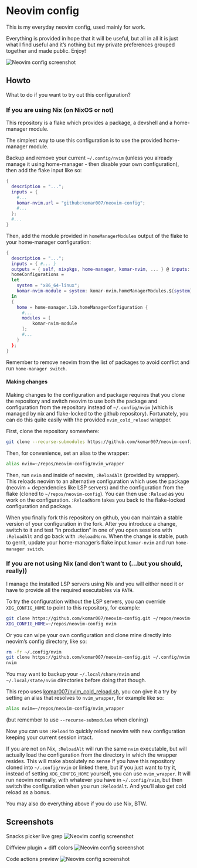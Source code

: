 # Neovim config

This is my everyday neovim config, used mainly for work.

Everything is provided in hope that it will be useful, but all in all it is just what I find useful
and it’s nothing but my private preferences grouped together and made public. Enjoy!

![Neovim config
screenshot](/../main/screenshot1.png?raw=true "Neovim config screenshot: LSP documentation")

## Howto

What to do if you want to try out this configuration?

### If you are using Nix (on NixOS or not)

This repository is a flake which provides a package, a devshell and a home-manager module.

The simplest way to use this configuration is to use the provided home-manager module.

Backup and remove your current `~/.config/nvim` (unless you already manage it using home-manager -
then disable your own configuration), then add the flake input like so:

``` nix
{
  description = "...";
  inputs = {
    #...
    komar-nvim.url = "github:komar007/neovim-config";
    #...
  };
  #...
}
```

Then, add the module provided in `homeManagerModules` output of the flake to your home-manager
configuration:

``` nix
{
  description = "...";
  inputs = { #... }
  outputs = { self, nixpkgs, home-manager, komar-nvim, ... } @ inputs:
  homeConfigurations =
  let
    system = "x86_64-linux";
    komar-nvim-module = system: komar-nvim.homeManagerModules.${system}.default;
  in
  {
    home = home-manager.lib.homeManagerConfiguration {
      #...
      modules = [
          komar-nvim-module
      ];
      #...
    }
  };
}
```

Remember to remove neovim from the list of packages to avoid conflict and run `home-manager switch`.

#### Making changes

Making changes to the configuration and package requires that you clone the repository and switch
neovim to use both the package and configuration from the repository instead of `~/.config/nvim`
(which is managed by nix and flake-locked to the github repository). Fortunately, you can do this
quite easily with the provided `nvim_cold_reload` wrapper.

First, clone the repository somewhere:

``` sh
git clone --recurse-submodules https://github.com/komar007/neovim-config.git ~/repos/neovim-config
```

Then, for convenience, set an alias to the wrapper:

``` sh
alias nvim=~/repos/neovim-config/nvim_wrapper
```

Then, run `nvim` and inside of neovim, `:ReloadAlt` (provided by wrapper). This reloads neovim to an
alternative configuration which uses the package (neovim + dependencies like LSP servers) and the
configuration from the flake (cloned to `~/repos/neovim-config`). You can then use `:Reload` as you
work on the configuration. `:ReloadNorm` takes you back to the flake-locked configuration and
package.

When you finally fork this repository on github, you can maintain a stable version of your
configuration in the fork. After you introduce a change, switch to it and test “in production” in
one of you open sessions with `:ReloadAlt` and go back with `:ReloadNorm`. When the change is
stable, push to gerrit, update your home-manager’s flake input `komar-nvim` and run
`home-manager switch`.

### If you are not using Nix (and don’t want to (…but you should, really))

I manage the installed LSP servers using Nix and you will either need it or have to provide all the
required executables via `PATH`.

To try the configuration without the LSP servers, you can override `XDG_CONFIG_HOME` to point to
this repository, for example:

``` sh
git clone https://github.com/komar007/neovim-config.git ~/repos/neovim-config
XDG_CONFIG_HOME=~/repos/neovim-config nvim
```

Or you can wipe your own configuration and clone mine directly into neovim’s config directory, like
so:

``` sh
rm -fr ~/.config/nvim
git clone https://github.com/komar007/neovim-config.git ~/.config/nvim
nvim
```

You may want to backup your `~/.local/share/nvim` and `~/.local/state/nvim` directories before doing
that though.

This repo uses
[komar007/nvim_cold_reload.sh](https://gist.github.com/komar007/00f775b30f70ef51fca66cc883ca265e),
you can give it a try by setting an alias that resolves to `nvim_wrapper`, for example like so:

``` sh
alias nvim=~/repos/neovim-config/nvim_wrapper
```

(but remember to use `--recurse-submodules` when cloning)

Now you can use `:Reload` to quickly reload neovim with new configuration keeping your current
session intact.

If you are not on Nix, `:ReloadAlt` will run the same `nvim` executable, but will actually load the
configuration from the directory in which the wrapper resides. This will make absolutely no sense if
you have this repository cloned into `~/.config/nvim` or linked there, but if you just want to try
it, instead of setting `XDG_CONFIG_HOME` yourself, you can use `nvim_wrapper`. It will run neovim
normally, with whatever you have in `~/.config/nvim`, but then switch the configuration when you run
`:ReloadAlt`. And you’ll also get cold reload as a bonus.

You may also do everything above if you do use Nix, BTW.

## Screenshots

Snacks picker live grep ![Neovim config
screenshot](/../main/screenshot2.png?raw=true "Neovim config screenshot: snacks picker live grep")

Diffview plugin + diff colors ![Neovim config
screenshot](/../main/screenshot3.png?raw=true "Neovim config screenshot: Diffview plugin + diff colors")

Code actions preview ![Neovim config
screenshot](/../main/screenshot4.png?raw=true "Neovim config screenshot: code actions preview")
